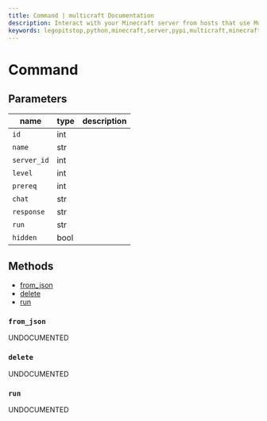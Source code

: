 ```yaml
---
title: Command | multicraft Documentation
description: Interact with your Minecraft server from hosts that use Multicraft using Python
keywords: legopitstop,python,minecraft,server,pypi,multicraft,minecraftserver,pythonpackage
---
```


# Command

## Parameters

| name        | type | description |
| ----------- | ---- | ----------- |
| `id`        | int  |             |
| `name`      | str  |             |
| `server_id` | int  |             |
| `level`     | int  |             |
| `prereq`    | int  |             |
| `chat`      | str  |             |
| `response`  | str  |             |
| `run`       | str  |             |
| `hidden`    | bool |             |

## Methods

- [from_json](#from_json)
- [delete](./MulticraftAPI#delete-command)
- [run](./MulticraftAPI#run-command)

### `from_json`

UNDOCUMENTED

### `delete`

UNDOCUMENTED

### `run`

UNDOCUMENTED
